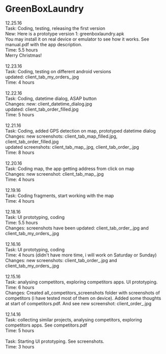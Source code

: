 # GreenBoxLaundry
12.25.16 <br>
Task: Coding, testing, releasing the first version<br>
New: Here is a prototype version 1: greenboxlaundry.apk<br>
You may install it on real device or emulator to see how it works. See manual.pdf with the app description.<br>
Time: 5.5 hours<br>
Merry Christmas!<br>
<br>
12.23.16 <br>
Task: Coding, testing on different android versions<br>
updated: client_tab_my_orders_.jpg<br>
Time: 4 hours<br>
<br>
12.22.16 <br>
Task: Coding, datetime dialog, ASAP button<br>
Changes: new: client_datetime_dialog.jpg<br>
updated: client_tab_order_filled.jpg<br>
Time: 5 hours<br>
<br>
12.21.16 <br>
Task: Coding, added GPS detection on map, prototyped datetime dialog<br>
Changes: new screenshots: client_tab_map_filled.jpg, client_tab_order_filled.jpg<br>
updated screenshots: client_tab_map_.jpg, client_tab_order_.jpg<br>
Time: 8 hours<br>
<br>
12.20.16 <br>
Task: Coding map, the app getting address from click on map<br>
Changes: new screenshot: client_tab_map_.jpg<br>
Time: 4 hours<br>
<br>
12.19.16 <br>
Task: Coding fragments, start working with the map<br>
Time: 4 hours<br>
<br>
12.18.16 <br>
Task: UI prototyping, coding<br>
Time: 5.5 hours<br>
Changes: screenshots have been updated: client_tab_order_.jpg and client_tab_my_orders_.jpg<br>
<br>
12.16.16 <br>
Task: UI prototyping, coding<br>
Time: 4 hours (didn't have more time, i will work on Saturday or Sunday)<br>
Changes: new screenshots: client_tab_order_.jpg and client_tab_my_orders_.jpg<br>
<br>
12.15.16 <br>
Task: analysing competitors, exploring competitors apps. UI prototyping.<br>
Time: 6 hours<br>
Changes: Created all_competitors_screenshots folder with screenshots of competitors (i have tested most of them on device). Added some thoughts at start of competitors.pdf. And see new screenshot: client_order_.jpg<br>
<br>
12.14.16 <br>
Task: collecting similar projects, analysing competitors, exploring competitors apps. See competitors.pdf <br>
Time: 5 hours<br>
<br>
Task: Starting UI prototyping. See screenshots.<br>
Time: 3 hours<br>
